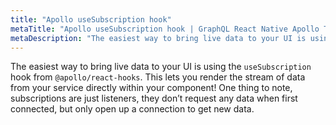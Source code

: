 ```yaml
---
title: "Apollo useSubscription hook"
metaTitle: "Apollo useSubscription hook | GraphQL React Native Apollo Tutorial"
metaDescription: "The easiest way to bring live data to your UI is using the `useSubscription` hook from `@apollo/react-hooks`"
---
```


The easiest way to bring live data to your UI is using the `useSubscription` hook from `@apollo/react-hooks`. This lets you render the stream of data from your service directly within your component! One thing to note, subscriptions are just listeners, they don’t request any data when first connected, but only open up a connection to get new data.
